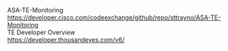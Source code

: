 ASA-TE-Monitoring  
https://developer.cisco.com/codeexchange/github/repo/sttrayno/ASA-TE-Monitoring     
TE Developer Overview  
https://developer.thousandeyes.com/v6/  
